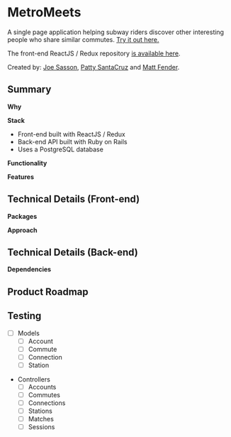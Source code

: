 # MetroMeets
A single page application helping subway riders discover other interesting people who share similar commutes. [Try it out here.](http://metromeets.herokuapp.com/)

The front-end ReactJS / Redux repository [is available here](https://github.com/pattysc/mtyay).

Created by: [Joe Sasson](https://github.com/joesasson), [Patty SantaCruz](https://github.com/pattysc/) and [Matt Fender](https://github.com/mjfender/).


## Summary

**Why**


**Stack**

* Front-end built with ReactJS / Redux
* Back-end API built with Ruby on Rails
* Uses a PostgreSQL database

**Functionality**


**Features**


## Technical Details (Front-end)

**Packages**



**Approach**


## Technical Details (Back-end)

**Dependencies**


## Product Roadmap

## Testing

- [ ] Models
  - [ ] Account
  - [ ] Commute
  - [ ] Connection
  - [ ] Station
- Controllers
  - [ ] Accounts
  - [ ] Commutes
  - [ ] Connections
  - [ ] Stations
  - [ ] Matches
  - [ ] Sessions
